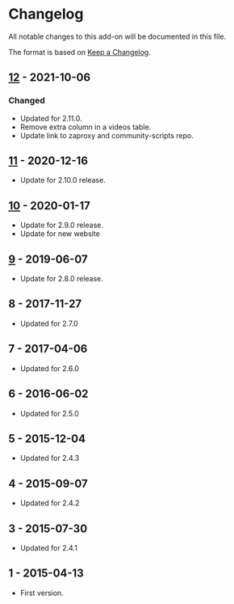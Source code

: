 # Changelog
All notable changes to this add-on will be documented in this file.

The format is based on [Keep a Changelog](https://keepachangelog.com/en/1.0.0/).

## [12] - 2021-10-06
### Changed
- Updated for 2.11.0.
- Remove extra column in a videos table.
- Update link to zaproxy and community-scripts repo.

## [11] - 2020-12-16

- Update for 2.10.0 release.

## [10] - 2020-01-17

- Update for 2.9.0 release.
- Update for new website

## [9] - 2019-06-07

- Update for 2.8.0 release.

## 8 - 2017-11-27

- Updated for 2.7.0

## 7 - 2017-04-06

- Updated for 2.6.0

## 6 - 2016-06-02

- Updated for 2.5.0

## 5 - 2015-12-04

- Updated for 2.4.3

## 4 - 2015-09-07

- Updated for 2.4.2

## 3 - 2015-07-30

- Updated for 2.4.1

## 1 - 2015-04-13

- First version.

[12]: https://github.com/zaproxy/zap-core-help/releases/help-v12
[11]: https://github.com/zaproxy/zap-core-help/releases/help-v11
[10]: https://github.com/zaproxy/zap-core-help/releases/help-v10
[9]: https://github.com/zaproxy/zap-core-help/releases/help-v9
